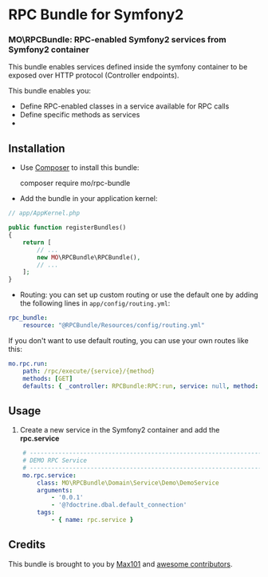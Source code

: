 RPC Bundle for Symfony2
===

### MO\RPCBundle: RPC-enabled Symfony2 services from Symfony2 container

This bundle enables services defined inside the symfony container to be exposed over HTTP protocol (Controller endpoints).

This bundle enables you:

* Define RPC-enabled classes in a service available for RPC calls
* Define specific methods as services
* 

## Installation

* Use [Composer](https://getcomposer.org/) to install this bundle:

    composer require mo/rpc-bundle

* Add the bundle in your application kernel:

```php
// app/AppKernel.php

public function registerBundles()
{
    return [
        // ...
        new MO\RPCBundle\RPCBundle(),
        // ...
    ];
}
```

* Routing: you can set up custom routing or use the default one by adding the following lines in `app/config/routing.yml`:

```yaml
rpc_bundle:
    resource: "@RPCBundle/Resources/config/routing.yml"
```

If you don't want to use default routing, you can use your own routes like this:

```yaml
mo.rpc.run:
    path: /rpc/execute/{service}/{method}
    methods: [GET]
    defaults: { _controller: RPCBundle:RPC:run, service: null, method: null }
```

## Usage

1. Create a new service in the Symfony2 container and add the **rpc.service**

```yaml
    # ------------------------------------------------------------------------
    # DEMO RPC Service
    # ------------------------------------------------------------------------
    mo.rpc.service:
        class: MO\RPCBundle\Domain\Service\Demo\DemoService
        arguments:
            - '0.0.1'
            - '@?doctrine.dbal.default_connection'
        tags:
            - { name: rpc.service }
```


## Credits

This bundle is brought to you by [Max101](https://github.com/Max101) and [awesome contributors](https://github.com/Max101/RPCBundle/graphs/contributors).

